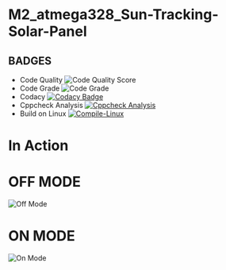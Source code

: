 # M2_atmega328_Sun-Tracking-Solar-Panel
## BADGES
* Code Quality ![Code Quality Score](https://api.codiga.io/project/32864/score/svg)
* Code Grade  ![Code Grade](https://api.codiga.io/project/32864/status/svg)
* Codacy 
[![Codacy Badge](https://app.codacy.com/project/badge/Grade/8431e03f9cb54b9cae4457677e1afd20)](https://www.codacy.com/gh/Naresh17025/M2_atmg328_Sun-Tracking-Solar-Panel/dashboard?utm_source=github.com&amp;utm_medium=referral&amp;utm_content=Naresh17025/M2_atmg328_Sun-Tracking-Solar-Panel&amp;utm_campaign=Badge_Grade)
* Cppcheck Analysis 
[![Cppcheck Analysis](https://github.com/Naresh17025/M2_atmg328_Sun-Tracking-Solar-Panel/actions/workflows/cppcheck_Analyse.yml/badge.svg)](https://github.com/Naresh17025/M2_atmg328_Sun-Tracking-Solar-Panel/actions/workflows/cppcheck_Analyse.yml)
* Build on Linux
[![Compile-Linux](https://github.com/Bharathgopal/Emb-C/actions/workflows/Compile.yml/badge.svg)](https://github.com/Bharathgopal/Emb-C/actions/workflows/Compile.yml)
# In Action
# OFF MODE
![Off Mode](https://user-images.githubusercontent.com/101312396/163956504-030e8420-e21f-402c-a637-37cc84c9f6ae.png)
# ON MODE
![On Mode ](https://user-images.githubusercontent.com/101312396/163957587-69a16ac8-6ad0-4f1b-ab97-81667dc7744f.png)
